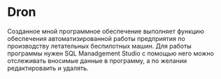 # Dron
Созданное мной программное обеспечение выполняет функцию обеспечения автоматизированной работы предприятия по производству летательных беспилотных машин.
Для работы программы нужен SQL Manadgement Studio c помощью него можно отслеживать вносимые данные в программу, а по желании редактироваить и удалять.
